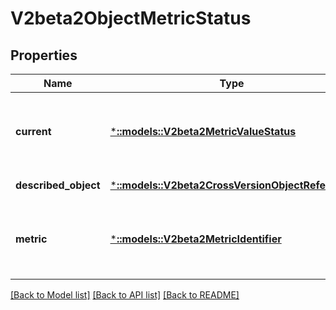 # V2beta2ObjectMetricStatus

## Properties
Name | Type | Description | Notes
------------ | ------------- | ------------- | -------------
**current** | [***::models::V2beta2MetricValueStatus**](v2beta2.MetricValueStatus.md) | current contains the current value for the given metric | [default to null]
**described_object** | [***::models::V2beta2CrossVersionObjectReference**](v2beta2.CrossVersionObjectReference.md) |  | [default to null]
**metric** | [***::models::V2beta2MetricIdentifier**](v2beta2.MetricIdentifier.md) | metric identifies the target metric by name and selector | [default to null]

[[Back to Model list]](../README.md#documentation-for-models) [[Back to API list]](../README.md#documentation-for-api-endpoints) [[Back to README]](../README.md)


